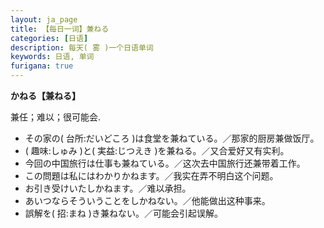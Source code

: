 ```yaml
---
layout: ja_page
title: 【每日一词】兼ねる
categories: [日语]
description: 每天( 雾 )一个日语单词
keywords: 日语, 单词
furigana: true
---
```


**かねる【兼ねる】**

兼任；难以；很可能会.

*   その家の( 台所:だいどころ )は食堂を兼ねている。／那家的厨房兼做饭厅。
*   ( 趣味:しゅみ )と( 実益:じつえき )を兼ねる。／又合爱好又有实利。
*   今回の中国旅行は仕事も兼ねている。／这次去中国旅行还兼带着工作。
*   この問題は私にはわかりかねます。／我实在弄不明白这个问题。
*   お引き受けいたしかねます。／难以承担。
*   あいつならそういうことをしかねない。／他能做出这种事来。
*   誤解を( 招:まね )き兼ねない。／可能会引起误解。
